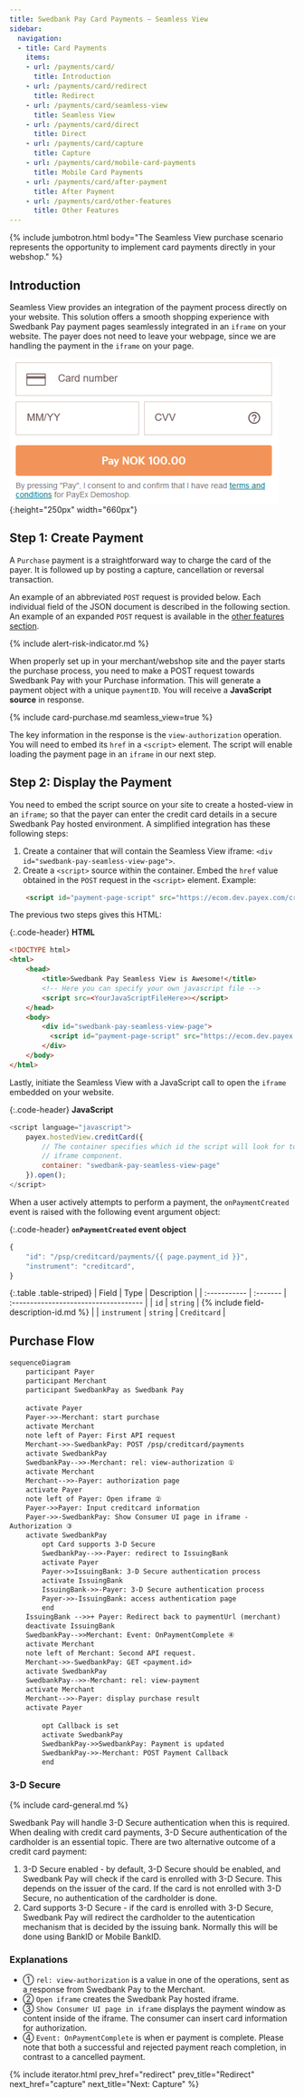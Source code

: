 ```yaml
---
title: Swedbank Pay Card Payments – Seamless View
sidebar:
  navigation:
  - title: Card Payments
    items:
    - url: /payments/card/
      title: Introduction
    - url: /payments/card/redirect
      title: Redirect
    - url: /payments/card/seamless-view
      title: Seamless View
    - url: /payments/card/direct
      title: Direct
    - url: /payments/card/capture
      title: Capture
    - url: /payments/card/mobile-card-payments
      title: Mobile Card Payments
    - url: /payments/card/after-payment
      title: After Payment
    - url: /payments/card/other-features
      title: Other Features
---
```


{% include jumbotron.html body="The Seamless View purchase scenario
                          represents the opportunity to implement card payments
                          directly in your webshop." %}

## Introduction

Seamless View provides an integration of the payment process directly on your
website. This solution offers a smooth shopping experience with Swedbank Pay
payment pages seamlessly integrated in an `iframe` on your website. The payer
does not need to leave your webpage, since we are handling the payment in the
`iframe` on your page.

![screenshot of the hosted view card payment page][hosted-view-card]{:height="250px" width="660px"}

## Step 1: Create Payment

A `Purchase` payment is a straightforward way to charge the card of the payer.
It is followed up by posting a capture, cancellation or reversal transaction.

An example of an abbreviated `POST` request is provided below. Each individual field of the JSON document is described in the following section.
An example of an expanded `POST` request is available in the
[other features section][purchase].

{% include alert-risk-indicator.md %}

When properly set up in your merchant/webshop site and the payer starts the
purchase process, you need to make a POST request towards Swedbank Pay with your
Purchase information. This will generate a payment object with a unique
`paymentID`. You will receive a **JavaScript source** in response.

{% include card-purchase.md seamless_view=true %}

The key information in the response is the `view-authorization` operation. You
will need to embed its `href` in a `<script>` element. The script will enable
loading the payment page in an `iframe` in our next step.

## Step 2: Display the Payment

You need to embed the script source on your site to create a hosted-view in an
`iframe`; so that the payer can enter the credit card details in a secure Swedbank Pay
hosted environment. A simplified integration has these following steps:

1. Create a container that will contain the Seamless View iframe: `<div
   id="swedbank-pay-seamless-view-page">`.
2. Create a `<script>` source within the container. Embed the `href` value
   obtained in the `POST` request in the `<script>` element. Example:

```html
    <script id="payment-page-script" src="https://ecom.dev.payex.com/creditcard/core/ scripts/client/px.creditcard.client.js"></script>
```

The previous two steps gives this HTML:

{:.code-header}
**HTML**

```html
<!DOCTYPE html>
<html>
    <head>
        <title>Swedbank Pay Seamless View is Awesome!</title>
        <!-- Here you can specify your own javascript file -->
        <script src=<YourJavaScriptFileHere>></script>
    </head>
    <body>
        <div id="swedbank-pay-seamless-view-page">
          <script id="payment-page-script" src="https://ecom.dev.payex.com/creditcard/core/scripts/client/px.creditcard.client.js"></script>
        </div>
    </body>
</html>
```

Lastly, initiate the Seamless View with a JavaScript call to open the `iframe`
embedded on your website.

{:.code-header}
**JavaScript**

```js
<script language="javascript">
    payex.hostedView.creditCard({
        // The container specifies which id the script will look for to host the
        // iframe component.
        container: "swedbank-pay-seamless-view-page"
    }).open();
</script>
```

When a user actively attempts to perform a payment, the `onPaymentCreated` event
is raised with the following event argument object:

{:.code-header}
**`onPaymentCreated` event object**

```js
{
    "id": "/psp/creditcard/payments/{{ page.payment_id }}",
    "instrument": "creditcard",
}
```

{:.table .table-striped}
| Field        | Type     | Description                           |
| :----------- | :------- | :------------------------------------ |
| `id`         | `string` | {% include field-description-id.md %} |
| `instrument` | `string` | `Creditcard`                          |

## Purchase Flow

```mermaid
sequenceDiagram
    participant Payer
    participant Merchant
    participant SwedbankPay as Swedbank Pay

    activate Payer
    Payer->>-Merchant: start purchase
    activate Merchant
    note left of Payer: First API request
    Merchant->>-SwedbankPay: POST /psp/creditcard/payments
    activate SwedbankPay
    SwedbankPay-->>-Merchant: rel: view-authorization ①
    activate Merchant
    Merchant-->>-Payer: authorization page
    activate Payer
    note left of Payer: Open iframe ②
    Payer->>Payer: Input creditcard information
    Payer->>-SwedbankPay: Show Consumer UI page in iframe - Authorization ③
    activate SwedbankPay
        opt Card supports 3-D Secure
        SwedbankPay-->>-Payer: redirect to IssuingBank
        activate Payer
        Payer->>IssuingBank: 3-D Secure authentication process
        activate IssuingBank
        IssuingBank->>-Payer: 3-D Secure authentication process
        Payer->>-IssuingBank: access authentication page
        end
    IssuingBank -->>+ Payer: Redirect back to paymentUrl (merchant)
    deactivate IssuingBank
    SwedbankPay-->>Merchant: Event: OnPaymentComplete ④
    activate Merchant
    note left of Merchant: Second API request.
    Merchant->>-SwedbankPay: GET <payment.id>
    activate SwedbankPay
    SwedbankPay-->>-Merchant: rel: view-payment
    activate Merchant
    Merchant-->>-Payer: display purchase result
    activate Payer

        opt Callback is set
        activate SwedbankPay
        SwedbankPay->>SwedbankPay: Payment is updated
        SwedbankPay->>-Merchant: POST Payment Callback
        end
```

### 3-D Secure

{% include card-general.md %}

Swedbank Pay will handle 3-D Secure authentication when this is required.
When dealing with credit card payments, 3-D Secure authentication of the
cardholder is an essential topic. There are two alternative outcome of a credit
card payment:

1. 3-D Secure enabled - by default, 3-D Secure should be enabled, and Swedbank
   Pay will check if the card is enrolled with 3-D Secure. This depends on the
   issuer of the card. If the card is not enrolled with 3-D Secure, no
   authentication of the cardholder is done.
2. Card supports 3-D Secure - if the card is enrolled with 3-D Secure, Swedbank
   Pay will redirect the cardholder to the autentication mechanism that is
   decided by the issuing bank. Normally this will be done using BankID or
   Mobile BankID.

### Explanations

* ① `rel: view-authorization` is a value in one of the operations, sent as a
  response from Swedbank Pay to the Merchant.
* ② `Open iframe` creates the Swedbank Pay hosted iframe.
* ③ `Show Consumer UI page in iframe` displays the payment window as content
  inside of the iframe. The consumer can insert card information for
  authorization.
* ④ `Event: OnPaymentComplete` is when er payment is complete. Please note that
  both a successful and rejected payment reach completion, in contrast to a
  cancelled payment.

{% include iterator.html prev_href="redirect" prev_title="Redirect"
next_href="capture" next_title="Next: Capture" %}

[payment-page_hosted-view.png]: /assets/screenshots/card/hosted-view/view/macos.png
[abort]: /payments/card/other-features#abort
[after-payment]: /payments/card/after-payment
[callback]: /payments/card/other-features#callback
[cancel]: /payments/card/after-payment#cancellations
[capture]: /payments/card/capture
[create-payment]: /payments/card/other-features#create-payment
[expansion]: /home/technical-information#expansion
[payee-reference]: /payments/card/other-features#payee-reference
[payout]: /payments/card/other-features#payout
[purchase]: /payments/card/other-features#purchase
[price-resource]: /payments/card/other-features#prices
[recur]: /payments/card/other-features#recur
[reversal]: /payments/card/after-payment#reversals
[verify]: /payments/card/other-features#verify
[create-payment]: /payments/card/other-features#create-payment
[user-agent-definition]: https://en.wikipedia.org/wiki/User_agent
[hosted-view-card]: /assets/img/payments/hosted-view-card.png
